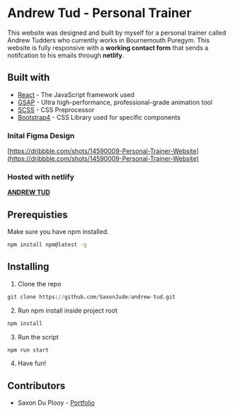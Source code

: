 # Andrew Tud - Personal Trainer

This website was designed and built by myself for a personal trainer called Andrew Tudders who currently works in Bournemouth Puregym. This website is fully responsive with a **working contact form** that sends a notifcation to his emails through **netlify**.

## Built with

- [React](https://reactjs.org/) - The JavaScript framework used
- [GSAP](https://greensock.com/) - Ultra high-performance, professional-grade animation tool
- [SCSS](https://en.wikipedia.org/wiki/CSS) - CSS Preprocessor
- [Bootstrap4](https://getbootstrap.com/) - CSS Library used for specific components

### Inital Figma Design

[https://dribbble.com/shots/14590009-Personal-Trainer-Website](https://dribbble.com/shots/14590009-Personal-Trainer-Website)

### Hosted with netlify

[**ANDREW TUD**](https://5fafe97ad2ab5200072c90cb--focused-almeida-f5f7fa.netlify.app/)

## Prerequisties

Make sure you have npm installed.

```bash
npm install npm@latest -g
```

## Installing

1. Clone the repo

```python
git clone https://github.com/SaxonJude/andrew-tud.git
```

2. Run npm install inside project root

```python
npm install
```

3. Run the script

```python
npm run start
```

4. Have fun!

## Contributors

- Saxon Du Plooy - [Portfolio](http://www.saxonduplooy.com/)
